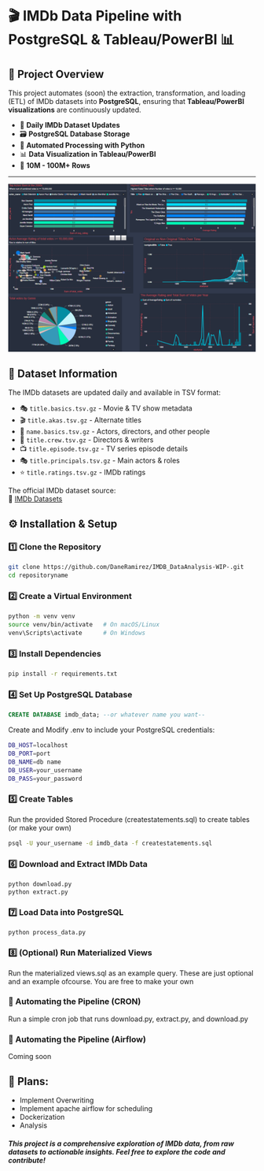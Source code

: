 # 🎬 IMDb Data Pipeline with PostgreSQL & Tableau/PowerBI 📊

## 📌 Project Overview
This project automates (soon) the extraction, transformation, and loading (ETL) of IMDb datasets into **PostgreSQL**, ensuring that **Tableau/PowerBI visualizations** are continuously updated.

- 🔄 **Daily IMDb Dataset Updates**
- 🗃 **PostgreSQL Database Storage**
- 🚀 **Automated Processing with Python**
- 📊 **Data Visualization in Tableau/PowerBI**
- 🔢 **10M - 100M+ Rows**
---
![Screenshot](IMDB.png) 
## 📂 Dataset Information
The IMDb datasets are updated daily and available in TSV format:
- 🎭 `title.basics.tsv.gz` - Movie & TV show metadata
- 🎬 `title.akas.tsv.gz` - Alternate titles
- 👥 `name.basics.tsv.gz` - Actors, directors, and other people
- 🎥 `title.crew.tsv.gz` - Directors & writers
- 📺 `title.episode.tsv.gz` - TV series episode details
- 🎭 `title.principals.tsv.gz` - Main actors & roles
- ⭐ `title.ratings.tsv.gz` - IMDb ratings

The official IMDb dataset source:  
🔗 [IMDb Datasets](https://developer.imdb.com/non-commercial-datasets/)


## ⚙️ Installation & Setup

### 1️⃣ **Clone the Repository**
```bash
git clone https://github.com/DaneRamirez/IMDB_DataAnalysis-WIP-.git
cd repositoryname
```
### 2️⃣ Create a Virtual Environment
```bash
python -m venv venv
source venv/bin/activate   # On macOS/Linux
venv\Scripts\activate      # On Windows
```
### 3️⃣ Install Dependencies
```bash
pip install -r requirements.txt
```
### 4️⃣ Set Up PostgreSQL Database
```sql
CREATE DATABASE imdb_data; --or whatever name you want--
```
Create and Modify .env to include your PostgreSQL credentials:
```bash
DB_HOST=localhost
DB_PORT=port
DB_NAME=db name
DB_USER=your_username
DB_PASS=your_password
```

### 5️⃣ Create Tables
Run the provided Stored Procedure (createstatements.sql) to create tables (or make your own)
```bash
psql -U your_username -d imdb_data -f createstatements.sql

```

### 6️⃣ Download and Extract IMDb Data
```
python download.py
python extract.py

```

### 7️⃣ Load Data into PostgreSQL

```
python process_data.py
```

### 8️⃣ (Optional) Run Materialized Views
Run the materialized views.sql as an example query.
These are just optional and an example ofcourse. 
You are free to make your own

### 🔄 Automating the Pipeline (CRON)
Run a simple cron job
that runs download.py, extract.py, and download.py


### 🔄 Automating the Pipeline (Airflow)
Coming soon

## 📌 Plans:
- Implement Overwriting
- Implement apache airflow for scheduling
- Dockerization
- Analysis

##### This project is a comprehensive exploration of IMDb data, from raw datasets to actionable insights. Feel free to explore the code and contribute!